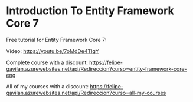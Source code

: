 # Introduction To Entity Framework Core 7

Free tutorial for Entity Framework Core 7:

Video: https://youtu.be/7oMdDe4TIqY

Complete course with a discount: https://felipe-gavilan.azurewebsites.net/api/Redireccion?curso=entity-framework-core-eng

All of my courses with a discount: https://felipe-gavilan.azurewebsites.net/api/Redireccion?curso=all-my-courses
